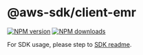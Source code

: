 # @aws-sdk/client-emr

[![NPM version](https://img.shields.io/npm/v/@aws-sdk/client-emr/beta.svg)](https://www.npmjs.com/package/@aws-sdk/client-emr)
[![NPM downloads](https://img.shields.io/npm/dm/@aws-sdk/client-emr.svg)](https://www.npmjs.com/package/@aws-sdk/client-emr)

For SDK usage, please step to [SDK readme](https://github.com/aws/aws-sdk-js-v3).
